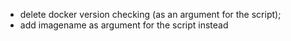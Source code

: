  - delete docker version checking (as an argument for the script);
 - add imagename as argument for the script instead
